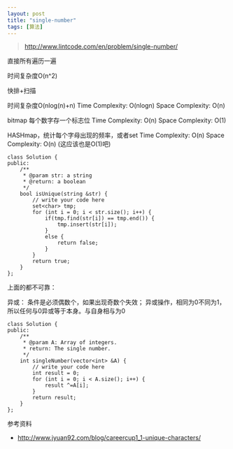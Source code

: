 ```yaml
---
layout: post
title: "single-number"
tags: [算法]
---	
```

	
>http://www.lintcode.com/en/problem/single-number/

直接所有遍历一遍

时间复杂度O(n^2)



快排+扫描

时间复杂度O(nlog(n)+n)
Time Complexity: O(nlogn)
Space Complexity: O(n)

bitmap
每个数字存一个标志位
Time Complexity: O(n)
Space Complexity: O(1)

HASHmap，统计每个字母出现的频率，或者set
Time Complexity: O(n)
Space Complexity: O(n)  (这应该也是O(1)吧)

	class Solution {
	public:
	    /**
	     * @param str: a string
	     * @return: a boolean
	     */
	    bool isUnique(string &str) {
	        // write your code here
	        set<char> tmp;
	        for (int i = 0; i < str.size(); i++) {
	            if(tmp.find(str[i]) == tmp.end()) {
	                tmp.insert(str[i]);
	            }
	            else {
	                return false;
	            }
	        }
	        return true;
	    }
	};

上面的都不可靠：

异或：
条件是必须偶数个，如果出现奇数个失效；
异或操作，相同为0不同为1，所以任何与0异或等于本身。与自身相与为0

	class Solution {
	public:
		/**
		 * @param A: Array of integers.
		 * return: The single number.
		 */
	    int singleNumber(vector<int> &A) {
	        // write your code here
	        int result = 0;
	        for (int i = 0; i < A.size(); i++) {
	            result ^=A[i];
	        }
	        return result;
	    }
	};



参考资料

+ http://www.jyuan92.com/blog/careercup1_1-unique-characters/